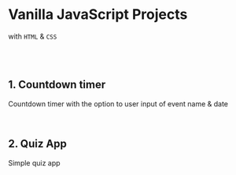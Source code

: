 # Vanilla JavaScript Projects
with `HTML` & `CSS`

</br>
</br>

## 1. Countdown timer
 Countdown timer with the option to user input of event name & date

</br>

## 2. Quiz App 
Simple quiz app

</br>
</br>
